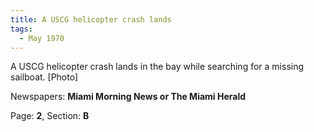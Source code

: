 ```yaml
---  
title: A USCG helicopter crash lands  
tags:  
  - May 1970  
---  
```

  
A USCG helicopter crash lands in the bay while searching for a missing sailboat. [Photo]  
  
Newspapers: **Miami Morning News or The Miami Herald**  
  
Page: **2**, Section: **B** 

